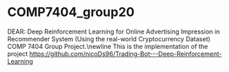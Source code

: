 # COMP7404_group20
DEAR: Deep Reinforcement Learning for Online Advertising Impression in Recommender System​ (Using the real-world Cryptocurrency Dataset)​ COMP 7404 Group Project​.\newline
This is the implementation of the project https://github.com/nicoDs96/Trading-Bot---Deep-Reinforcement-Learning
